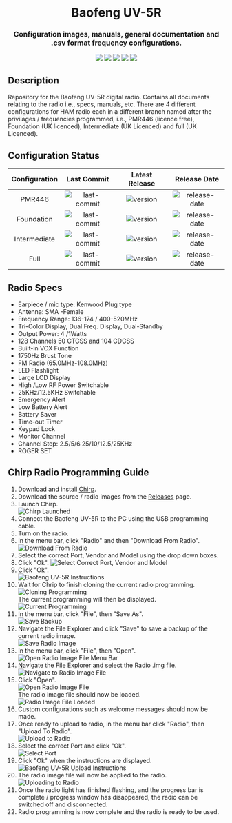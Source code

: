 <h1 align="center">Baofeng UV-5R</h1>
<h3 align="center">Configuration images, manuals, general documentation and .csv format frequency configurations.</h3>

<p align="center">
  <img src="https://img.shields.io/github/last-commit/SamuelNetherway460/Baofeng-UV-5R">
  <img src="https://img.shields.io/github/v/release/SamuelNetherway460/Baofeng-UV-5R">
  <img src="https://img.shields.io/github/release-date/SamuelNetherway460/Baofeng-UV-5R">
  <img src="https://img.shields.io/github/issues/SamuelNetherway460/Baofeng-UV-5R">
  <img src="https://img.shields.io/github/downloads/SamuelNetherway460/Baofeng-UV-5R/total">
</p>

## Description
Repository for the Baofeng UV-5R digital radio. Contains all documents relating to the radio i.e., specs, manuals, etc. There are 4 different configurations for HAM radio each in a different branch named after the privilages / frequencies programmed, i.e., PMR446 (licence free), Foundation (UK licenced), Intermediate (UK Licenced) and full (UK Licenced).

## Configuration Status
| Configuration | Last Commit | Latest Release | Release Date |
| :---: | :---: | :---: | :---: |
| PMR446        | ![last-commit](https://img.shields.io/github/last-commit/SamuelNetherway460/Baofeng-UV-5R/Config-PMR446) | ![version](https://img.shields.io/badge/release-PMR446--v1.0.0-blue) | ![release-date](https://img.shields.io/badge/release%20date-21--06--2022-brightgreen) |
| Foundation    | ![last-commit](https://img.shields.io/github/last-commit/SamuelNetherway460/Baofeng-UV-5R/Config-Foundation) | ![version](https://img.shields.io/badge/release-Foundation--vX.X.X-blue) | ![release-date](https://img.shields.io/badge/release%20date-XX--XX--XXXX-red) |
| Intermediate  | ![last-commit](https://img.shields.io/github/last-commit/SamuelNetherway460/Baofeng-UV-5R/Config-Intermediate) | ![version](https://img.shields.io/badge/release-Intermediate--vX.X.X-blue) | ![release-date](https://img.shields.io/badge/release%20date-XX--XX--XXXX-red) |
| Full          | ![last-commit](https://img.shields.io/github/last-commit/SamuelNetherway460/Baofeng-UV-5R/Config-Full) | ![version](https://img.shields.io/badge/release-Full--vX.X.X-blue) | ![release-date](https://img.shields.io/badge/release%20date-XX--XX--XXXX-red) |

## Radio Specs
- Earpiece / mic type: Kenwood Plug type
- Antenna: SMA -Female
- Frequency Range: 136-174  / 400-520MHz
- Tri-Color Display, Dual Freq. Display, Dual-Standby
- Output Power: 4 /1Watts
- 128 Channels 50 CTCSS and 104 CDCSS
- Built-in VOX Function
- 1750Hz Brust Tone
- FM Radio (65.0MHz-108.0MHz)
- LED Flashlight
- Large LCD Display
- High /Low RF Power Switchable
- 25KHz/12.5KHz Switchable
- Emergency Alert
- Low Battery Alert
- Battery Saver
- Time-out Timer
- Keypad Lock
- Monitor Channel
- Channel Step: 2.5/5/6.25/10/12.5/25KHz
- ROGER SET

## Chirp Radio Programming Guide
1. Download and install [Chirp](https://chirp.danplanet.com/projects/chirp/wiki/Home).
2. Download the source / radio images from the [Releases](https://github.com/SamuelNetherway460/Baofeng-UV-5R/releases) page.
3. Launch Chirp.  
![Chirp Launched](https://github.com/SamuelNetherway460/Baofeng-UV-5R/blob/Documentation/res/Chirp%20Launched.png)
4. Connect the Baofeng UV-5R to the PC using the USB programming cable.
5. Turn on the radio.
6. In the menu bar, click "Radio" and then "Download From Radio".  
![Download From Radio](https://github.com/SamuelNetherway460/Baofeng-UV-5R/blob/Documentation/res/Download%20From%20Radio.png)
7. Select the correct Port, Vendor and Model using the drop down boxes.
8. Click "Ok".
![Select Correct Port, Vendor and Model](https://github.com/SamuelNetherway460/Baofeng-UV-5R/blob/Documentation/res/Select%20Port,%20Vendor%20and%20Model.png)
9. Click "Ok".  
![Baofeng UV-5R Instructions](https://github.com/SamuelNetherway460/Baofeng-UV-5R/blob/Documentation/res/Baofeng%20UV-5R%20Instructions.png)
10. Wait for Chrip to finish cloning the current radio programming.  
![Cloning Programming](https://github.com/SamuelNetherway460/Baofeng-UV-5R/blob/Documentation/res/Cloning%20Programming.png)  
    The current programming will then be displayed.  
![Current Programming](https://github.com/SamuelNetherway460/Baofeng-UV-5R/blob/Documentation/res/Current%20Programming.png)
11. In the menu bar, click "File", then "Save As".  
![Save Backup](https://github.com/SamuelNetherway460/Baofeng-UV-5R/blob/Documentation/res/Save%20Backup.png)
12. Navigate the File Explorer and click "Save" to save a backup of the current radio image.  
![Save Radio Image](https://github.com/SamuelNetherway460/Baofeng-UV-5R/blob/Documentation/res/Save%20Radio%20Image.png)
13. In the menu bar, click "File", then "Open".  
![Open Radio Image File Menu Bar](https://github.com/SamuelNetherway460/Baofeng-UV-5R/blob/Documentation/res/Open%20Radio%20Image%20File%20Menu%20Bar.png)
14. Navigate the File Explorer and select the Radio .img file.  
![Navigate to Radio Image File](https://github.com/SamuelNetherway460/Baofeng-UV-5R/blob/Documentation/res/Navigate%20to%20Radio%20Image%20File.png)
15. Click "Open".  
![Open Radio Image File](https://github.com/SamuelNetherway460/Baofeng-UV-5R/blob/Documentation/res/Open%20Radio%20Image%20File.png)  
The radio image file should now be loaded.  
![Radio Image File Loaded](https://github.com/SamuelNetherway460/Baofeng-UV-5R/blob/Documentation/res/Radio%20Image%20File%20Loaded.png)
16. Custom configurations such as welcome messages should now be made.
17. Once ready to upload to radio, in the menu bar click "Radio", then "Upload To Radio".  
![Upload to Radio](https://github.com/SamuelNetherway460/Baofeng-UV-5R/blob/Documentation/res/Upload%20to%20Radio.png)
18. Select the correct Port and click "Ok".  
![Select Port](https://github.com/SamuelNetherway460/Baofeng-UV-5R/blob/Documentation/res/Select%20Port.png)
19. Click "Ok" when the instructions are displayed.  
![Baofeng UV-5R Upload Instructions](https://github.com/SamuelNetherway460/Baofeng-UV-5R/blob/Documentation/res/Baofeng%20UV-5R%20Upload%20Instructions.png)
21. The radio image file will now be applied to the radio.  
![Uploading to Radio](https://github.com/SamuelNetherway460/Baofeng-UV-5R/blob/Documentation/res/Uploading%20to%20Radio.png)
23. Once the radio light has finished flashing, and the progress bar is complete / progress window has disappeared, the radio can be switched off and disconnected.
24. Radio programming is now complete and the radio is ready to be used.
